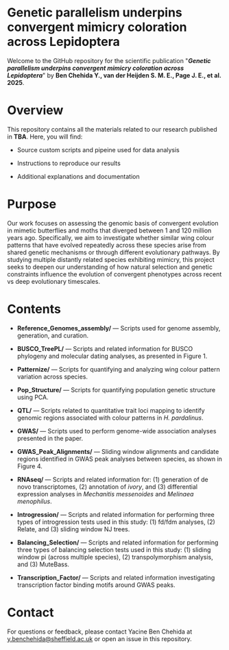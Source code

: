 # Genetic parallelism underpins convergent mimicry coloration across Lepidoptera

Welcome to the  GitHub repository for the scientific publication "***Genetic parallelism underpins convergent mimicry coloration across Lepidoptera***" by **Ben Chehida Y., van der Heijden S. M. E., Page J. E., et al. 2025**.

# Overview
This repository contains all the materials related to our research published in **TBA**. Here, you will find:

- Source custom scripts and pipeine used for data analysis

- Instructions to reproduce our results

- Additional explanations and documentation

# Purpose
Our work focuses on assessing the genomic basis of convergent evolution in mimetic butterflies and moths that diverged between 1 and 120 million years ago. Specifically, we aim to investigate whether similar wing colour patterns that have evolved repeatedly across these species arise from shared genetic mechanisms or through different evolutionary pathways. By studying multiple distantly related species exhibiting mimicry, this project seeks to deepen our understanding of how natural selection and genetic constraints influence the evolution of convergent phenotypes across recent vs deep evolutionary timescales.

# Contents

- **Reference_Genomes_assembly/** — Scripts used for genome assembly, generation, and curation.

- **BUSCO_TreePL/** — Scripts and related information for BUSCO phylogeny and molecular dating analyses, as presented in Figure 1.

- **Patternize/** — Scripts for quantifying and analyzing wing colour pattern variation across species.

- **Pop_Structure/** — Scripts for quantifying population genetic structure using PCA.

- **QTL/** — Scripts related to quantitative trait loci mapping to identify genomic regions associated with colour patterns in *H. pardalinus*.

- **GWAS/** — Scripts used to perform genome-wide association analyses presented in the paper.

- **GWAS_Peak_Alignments/** — Sliding window alignments and candidate regions identified in GWAS peak analyses between species, as shown in Figure 4.

- **RNAseq/** — Scripts and related information for: (1) generation of de novo transcriptomes, (2) annotation of *ivory*, and (3) differential expression analyses in *Mechanitis messenoides* and *Melinaea menophilus*.

- **Introgression/** — Scripts and related information for performing three types of introgression tests used in this study: (1) fd/fdm analyses, (2) Relate, and (3) sliding window NJ trees.

- **Balancing_Selection/** — Scripts and related information for performing three types of balancing selection tests used in this study: (1) sliding window pi (across multiple species), (2) transpolymorphism analysis, and (3) MuteBass.

- **Transcription_Factor/** — Scripts and related information investigating transcription factor binding motifs around GWAS peaks.
 
# Contact
For questions or feedback, please contact Yacine Ben Chehida at y.benchehida@sheffield.ac.uk or open an issue in this repository.
